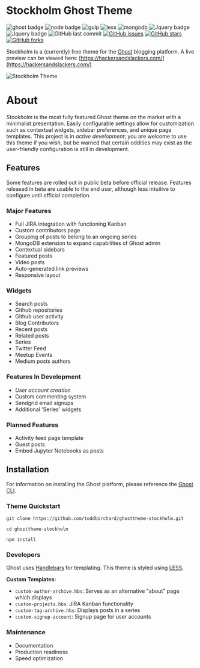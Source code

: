 # Stockholm Ghost Theme

![ghost badge](https://img.shields.io/badge/ghost-2.6.0-lightgrey.svg?longCache=true&style=flat-square)
![node badge](https://img.shields.io/badge/node-v8.11.3-green.svg?longCache=true&style=flat-square)
![gulp](https://img.shields.io/badge/gulp-v4.0.0-green.svg?longCache=true&style=flat-square)
![less](https://img.shields.io/badge/lessjs-v3.7.0-blue.svg?longCache=true&style=flat-square)
![mongodb](https://img.shields.io/badge/MongoDB--Atlas-v4.0-green.svg?longCache=true&style=flat-square)
![Jquery badge](https://img.shields.io/badge/jquery-3.3.1-green.svg?longCache=true&style=flat-square)
![Jquery badge](https://img.shields.io/badge/@babel/core-7.1.2-yellow.svg?longCache=true&style=flat-square)
![GitHub last commit](https://img.shields.io/github/last-commit/google/skia.svg?style=flat-square)
[![GitHub issues](https://img.shields.io/github/issues/toddbirchard/ghosttheme-stockholm.svg?style=flat-square)](https://github.com/toddbirchard/ghosttheme-stockholm/issues)
[![GitHub stars](https://img.shields.io/github/stars/toddbirchard/ghosttheme-stockholm.svg?style=flat-square)](https://github.com/toddbirchard/ghosttheme-stockholm/stargazers)
[![GitHub forks](https://img.shields.io/github/forks/toddbirchard/ghosttheme-stockholm.svg?style=flat-square)](https://github.com/toddbirchard/ghosttheme-stockholm/network)

Stockholm is a (currently) free theme for the [Ghost](https://github.com/TryGhost) blogging platform. A live preview can be viewed here: [https://hackersandslackers.com/](https://hackersandslackers.com/)

![Stockholm Theme](https://miscellaneous.nyc3.digitaloceanspaces.com/stockholm.jpg)

# About

_Stockholm_ is the most fully featured Ghost theme on the market with a minimalist presentation. Easily configurable settings allow for customization such as contextual widgets, sidebar preferences, and unique page templates. This project is in *active development*; you are welcome to use this theme if you wish, but be warned that certain oddities may exist as the user-friendly configuration is still in development.

## Features

Some features are rolled out in public beta before official release. Features released in beta are usable to the end user, although less intuitive to configure until official completion.

### Major Features

- Full JIRA integration with functioning Kanban
- Custom contributors page
- Grouping of posts to belong to an ongoing series
- MongoDB extension to expand capabilities of Ghost admin
- Contextual sidebars
- Featured posts
- Video posts
- Auto-generated link previews
- Responsive layout

### Widgets

- Search posts
- Github repositories
- Github user activity
- Blog Contributors 
- Recent posts 
- Related posts 
- Series 
- Twitter Feed
- Meetup Events
- Medium posts authors

### Features In Development

- _User account creation_
- Custom commenting system
- Sendgrid email signups
- Additional 'Series' widgets

### Planned Features

- Activity feed page template
- Guest posts
- Embed Jupyter Notebooks as posts

## Installation

For information on installing the Ghost platform, please reference the [Ghost CLI](https://docs.ghost.org/docs/cli-install).

### Theme Quickstart

```
git clone https://github.com/toddbirchard/ghosttheme-stockholm.git

cd ghosttheme-stockholm

npm install
```

### Developers

Ghost uses [Handlebars](http://handlebarsjs.com/) for templating. This theme is styled using [LESS](http://lesscss.org/).

**Custom Templates:**

- `custom-author-archive.hbs`: Serves as an alternative "about" page which displays 
- `custom-projects.hbs`: JIRA Kanban functionality
- `custom-tag-archive.hbs`: Displays posts in a series
- `custom-signup-account`: Signup page for user accounts

### Maintenance

- Documentation
- Production readiness
- Speed optimization
